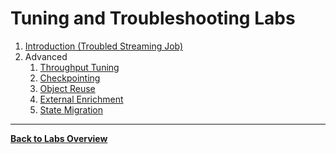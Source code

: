 <!--
Licensed to the Apache Software Foundation (ASF) under one
or more contributor license agreements.  See the NOTICE file
distributed with this work for additional information
regarding copyright ownership.  The ASF licenses this file
to you under the Apache License, Version 2.0 (the
"License"); you may not use this file except in compliance
with the License.  You may obtain a copy of the License at

  http://www.apache.org/licenses/LICENSE-2.0

Unless required by applicable law or agreed to in writing,
software distributed under the License is distributed on an
"AS IS" BASIS, WITHOUT WARRANTIES OR CONDITIONS OF ANY
KIND, either express or implied.  See the License for the
specific language governing permissions and limitations
under the License.
-->

# Tuning and Troubleshooting Labs

1. [Introduction (Troubled Streaming Job)](introduction)
1. Advanced
   1. [Throughput Tuning](throughput)
   1. [Checkpointing](checkpointing)
   1. [Object Reuse](object-reuse)
   1. [External Enrichment](external-enrichment)
   1. [State Migration](state-migration)

-----

[**Back to Labs Overview**](../LABS-OVERVIEW.md)
